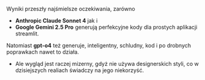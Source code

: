
Wyniki przeszły najśmielsze oczekiwania, zarówno
 - **Anthropic Claude Sonnet 4** jak i
 - **Google Gemini 2.5 Pro**
generują perfekcyjne kody dla prostych aplikacji streamlit.

Natomiast **gpt-o4** też generuje, inteligentny, schludny, kod i po drobnych poprawkach nawet to działa.
- Ale wygląd jest raczej mizerny, gdyż nie używa designerskich styli, co w dzisiejszych realiach świadczy na jego niekorzyść.

